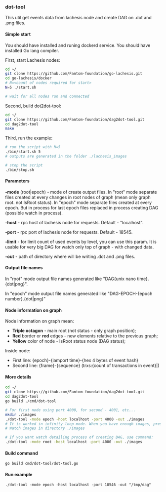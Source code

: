 ### dot-tool

This util get events data from lachesis node and create DAG on .dot and .png files.

#### Simple start

You should have installed and runing dockerd service.
You should have installed Go lang compiler.

First, start Lachesis nodes:
```bash
cd ~/
git clone https://github.com/Fantom-foundation/go-lachesis.git
cd go-lachesis/docker
# N=<count of nodes required for start>
N=5 ./start.sh

# wait for all nodes run and connected
```

Second, build dot2dot-tool:
```bash
cd ~/
git clone https://github.com/Fantom-foundation/dag2dot-tool.git
cd dag2dot-tool
make
```

Third, run the example:
```bash
# run the script with N=5
./bin/start.sh 5
# outputs are generated in the folder ./lachesis_images

# stop the script
./bin/stop.sh
```

#### Parameters

**-mode** (root|epoch) - mode of create output files. 
In "root" mode separate files created at every changes in root nodes of graph (mean only graph root. not IsRoot status). 
In "epoch" mode separate files created at every epoch. But in process for last epoch files replaced in process creating DAG (possible watch in process).

**-host** - rpc host of lachesis node for requests. Default - "localhost".

**-port** - rpc port of lachesis node for requests. Default - 18545.

**-limit** - for limit count of used events by level, you can use this param. It is usable for very big DAG for watch only top of graph - with changed data.

**-out** - path of directory where will be writing .dot and .png files.

#### Output file names

In "root" mode output file names generated like "DAG{unix nano time}.{dot|png}".

In "epoch" mode output file names generated like "DAG-EPOCH-{epoch number}.{dot|png}"

#### Node information on graph

Node information on graph mean:

* **Triple octagon** - main root (not status - only graph position);
* **Red** border or **red** edges - new elements relative to the previous graph;
* **Yellow** color of node - IsRoot status node (DAG status);

Inside node:
* First line: {epoch}-{lamport time}-{hex 4 bytes of event hash}
* Second line: {frame}-{sequence} (trxs:{count of transactions in event}|)  


#### More details

```bash
cd ~/
git clone https://github.com/Fantom-foundation/dag2dot-tool.git
cd dag2dot-tool
go build ./cmd/dot-tool

# For first node using port 4000, for second - 4001, etc...
mkdir ./images
./dot-tool -mode epoch -host localhost -port 4000 -out ./images
# It is worked in infinity loop mode. When you have enough images, press Ctrl-C on runing dot-tool  
# Watch images in directory ./images

# If you want watch detailing process of creating DAG, use command:
./dot-tool -mode root -host localhost -port 4000 -out ./images
```

#### Build command
``` 
go build cmd/dot-tool/dot-tool.go
```
#### Run example
```./dot-tool -mode epoch -host localhost -port 18546 -out "/tmp/dag"```
